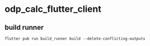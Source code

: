# odp_calc_flutter_client

## build runner

```
flutter pub run build_runner build --delete-conflicting-outputs
```
